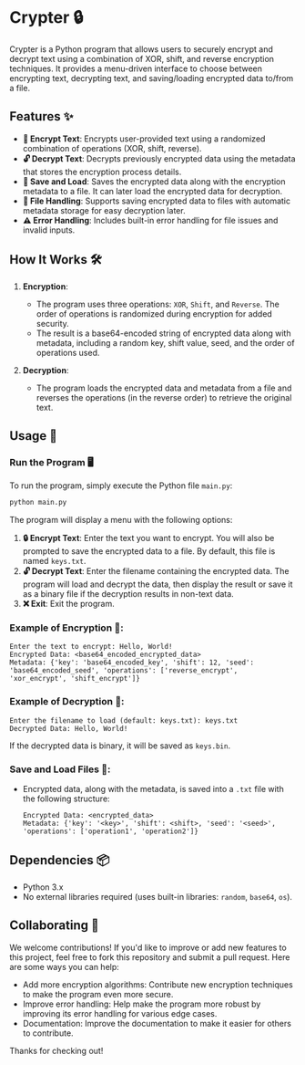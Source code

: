 # Crypter 🔒

Crypter is a Python program that allows users to securely encrypt and decrypt text using a combination of XOR, shift, and reverse encryption techniques. It provides a menu-driven interface to choose between encrypting text, decrypting text, and saving/loading encrypted data to/from a file.

## Features ✨
- **🔐 Encrypt Text**: Encrypts user-provided text using a randomized combination of operations (XOR, shift, reverse).
- **🔓 Decrypt Text**: Decrypts previously encrypted data using the metadata that stores the encryption process details.
- **💾 Save and Load**: Saves the encrypted data along with the encryption metadata to a file. It can later load the encrypted data for decryption.
- **📁 File Handling**: Supports saving encrypted data to files with automatic metadata storage for easy decryption later.
- **⚠️ Error Handling**: Includes built-in error handling for file issues and invalid inputs.

## How It Works 🛠️
1. **Encryption**: 
   - The program uses three operations: `XOR`, `Shift`, and `Reverse`. The order of operations is randomized during encryption for added security.
   - The result is a base64-encoded string of encrypted data along with metadata, including a random key, shift value, seed, and the order of operations used.
   
2. **Decryption**:
   - The program loads the encrypted data and metadata from a file and reverses the operations (in the reverse order) to retrieve the original text.

## Usage 🚀

### Run the Program 🖥️

To run the program, simply execute the Python file `main.py`:

```bash
python main.py
```

The program will display a menu with the following options:
1. **🔒 Encrypt Text**: Enter the text you want to encrypt. You will also be prompted to save the encrypted data to a file. By default, this file is named `keys.txt`.
2. **🔓 Decrypt Text**: Enter the filename containing the encrypted data. The program will load and decrypt the data, then display the result or save it as a binary file if the decryption results in non-text data.
3. **❌ Exit**: Exit the program.

### Example of Encryption 💬:
```
Enter the text to encrypt: Hello, World!
Encrypted Data: <base64_encoded_encrypted_data>
Metadata: {'key': 'base64_encoded_key', 'shift': 12, 'seed': 'base64_encoded_seed', 'operations': ['reverse_encrypt', 'xor_encrypt', 'shift_encrypt']}
```

### Example of Decryption 🔑:
```
Enter the filename to load (default: keys.txt): keys.txt
Decrypted Data: Hello, World!
```

If the decrypted data is binary, it will be saved as `keys.bin`.

### Save and Load Files 💾:
- Encrypted data, along with the metadata, is saved into a `.txt` file with the following structure:
  ```
  Encrypted Data: <encrypted_data>
  Metadata: {'key': '<key>', 'shift': <shift>, 'seed': '<seed>', 'operations': ['operation1', 'operation2']}
  ```

## Dependencies 📦
- Python 3.x
- No external libraries required (uses built-in libraries: `random`, `base64`, `os`).

## Collaborating 🤝
We welcome contributions! If you'd like to improve or add new features to this project, feel free to fork this repository and submit a pull request. Here are some ways you can help:

- Add more encryption algorithms: Contribute new encryption techniques to make the program even more secure.
- Improve error handling: Help make the program more robust by improving its error handling for various edge cases.
- Documentation: Improve the documentation to make it easier for others to contribute.

Thanks for checking out!
